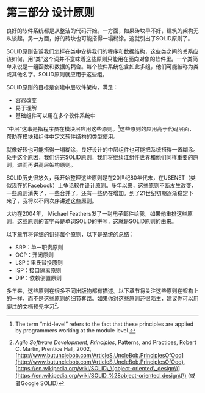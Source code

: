 # 第三部分 设计原则

良好的软件系统都是从整洁的代码开始。一方面，如果砖块早不好，建筑的架构无从谈起，另一方面，好的砖块也可能搭得一塌糊涂。这就引出了SOLID原则了。

SOLID原则告诉我们怎样在类中安排我们的程序和数据结构，这些类之间的关系应该如何。用“类”这个词并不意味着这些原则只能用在面向对象的软件里。一个类简单来说是一组函数和数据的耦合。每个软件系统包含如此多组，他们可能被称为类或其他名字。SOLID原则就应用于这些组。

SOLID原则的目标是创建中层软件架构，满足：

* 容忍改变
* 易于理解
* 基础组件可以用在多个软件系统中

“中层”这事是指程序员在模块层应用这些原则。[^1]这些原则的应用高于代码层面，帮助在模块和组件中定义软件结构的类型使用。

就像好砖也可能搭得一塌糊涂，良好设计的中层组件也可能把系统搭得一沓糊涂。处于这个原因，我们讲完SOLID原则，我们将继续江组件世界和他们同样重要的原则，进而再讲高层架构原则。

SOLID历史很悠久，我开始整理这些原则是在20世纪80年代末，在USENET（类似现在的Facebook）上争论软件设计原则。多年以来，这些原则不断发生改变，一些原则消失了，一些合并了，还有一些仍在增加。到了21世纪初期逐渐稳定下来了，我将以不同次序讲述这些原则。

大约在2004年， Michael Feathers发了一封电子邮件给我，如果他重排这些原则，这些原则的首字母是单词SOLID的拼写，这就是SOLID原则的由来。

以下章节将详细的讲述每个原则，以下是笼统的总结：

* SRP：单一职责原则
* OCP：开闭原则
* LSP：里氏替换原则
* ISP：接口隔离原则
* DIP：依赖倒置原则

多年来，这些原则在很多不同出版物都有描述。以下章节将关注这些原则在架构上的一样，而不是这些原则的细节套路。如果你对这些原则还很陌生，建议你可以用脚注的文档预先学习[^2]。

[^1]: The term “mid-level” refers to the fact that these principles are applied by programmers working at the module level.

[^2]: _Agile Software Development, Principles_, Patterns, and Practices, Robert C. Martin, Prentice Hall, 2002,[http://www.butunclebob.com/ArticleS.UncleBob.PrinciplesOfOod](http://www.butunclebob.com/ArticleS.UncleBob.PrinciplesOfOod), [https://en.wikipedia.org/wiki/SOLID\_\(object-oriented\_design\)](https://en.wikipedia.org/wiki/SOLID_%28object-oriented_design\)\) (或者Google SOLID\)

